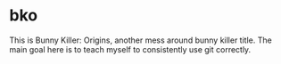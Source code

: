 # bko
This is Bunny Killer: Origins, another mess around bunny killer title.
The main goal here is to teach myself to consistently use git correctly.
